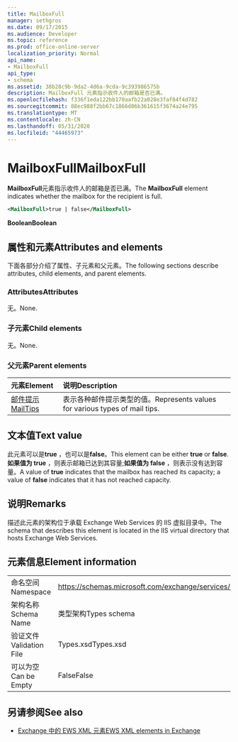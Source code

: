 ```yaml
---
title: MailboxFull
manager: sethgros
ms.date: 09/17/2015
ms.audience: Developer
ms.topic: reference
ms.prod: office-online-server
localization_priority: Normal
api_name:
- MailboxFull
api_type:
- schema
ms.assetid: 38b28c9b-9da2-4d6a-9cda-9c393986575b
description: MailboxFull 元素指示收件人的邮箱是否已满。
ms.openlocfilehash: f336f1eda122bb170aafb22a028e3faf84f4d782
ms.sourcegitcommit: 88ec988f2bb67c1866d06b361615f3674a24e795
ms.translationtype: MT
ms.contentlocale: zh-CN
ms.lasthandoff: 05/31/2020
ms.locfileid: "44465973"
---
```

# <a name="mailboxfull"></a><span data-ttu-id="8fc1f-103">MailboxFull</span><span class="sxs-lookup"><span data-stu-id="8fc1f-103">MailboxFull</span></span>

<span data-ttu-id="8fc1f-104">**MailboxFull**元素指示收件人的邮箱是否已满。</span><span class="sxs-lookup"><span data-stu-id="8fc1f-104">The **MailboxFull** element indicates whether the mailbox for the recipient is full.</span></span> 
  
```XML
<MailboxFull>true | false</MailboxFull>
```

<span data-ttu-id="8fc1f-105">**Boolean**</span><span class="sxs-lookup"><span data-stu-id="8fc1f-105">**Boolean**</span></span>

## <a name="attributes-and-elements"></a><span data-ttu-id="8fc1f-106">属性和元素</span><span class="sxs-lookup"><span data-stu-id="8fc1f-106">Attributes and elements</span></span>

<span data-ttu-id="8fc1f-107">下面各部分介绍了属性、子元素和父元素。</span><span class="sxs-lookup"><span data-stu-id="8fc1f-107">The following sections describe attributes, child elements, and parent elements.</span></span>
  
### <a name="attributes"></a><span data-ttu-id="8fc1f-108">Attributes</span><span class="sxs-lookup"><span data-stu-id="8fc1f-108">Attributes</span></span>

<span data-ttu-id="8fc1f-109">无。</span><span class="sxs-lookup"><span data-stu-id="8fc1f-109">None.</span></span>
  
### <a name="child-elements"></a><span data-ttu-id="8fc1f-110">子元素</span><span class="sxs-lookup"><span data-stu-id="8fc1f-110">Child elements</span></span>

<span data-ttu-id="8fc1f-111">无。</span><span class="sxs-lookup"><span data-stu-id="8fc1f-111">None.</span></span>
  
### <a name="parent-elements"></a><span data-ttu-id="8fc1f-112">父元素</span><span class="sxs-lookup"><span data-stu-id="8fc1f-112">Parent elements</span></span>

|<span data-ttu-id="8fc1f-113">**元素**</span><span class="sxs-lookup"><span data-stu-id="8fc1f-113">**Element**</span></span>|<span data-ttu-id="8fc1f-114">**说明**</span><span class="sxs-lookup"><span data-stu-id="8fc1f-114">**Description**</span></span>|
|:-----|:-----|
|[<span data-ttu-id="8fc1f-115">邮件提示</span><span class="sxs-lookup"><span data-stu-id="8fc1f-115">MailTips</span></span>](mailtips.md) <br/> |<span data-ttu-id="8fc1f-116">表示各种邮件提示类型的值。</span><span class="sxs-lookup"><span data-stu-id="8fc1f-116">Represents values for various types of mail tips.</span></span>  <br/> |
   
## <a name="text-value"></a><span data-ttu-id="8fc1f-117">文本值</span><span class="sxs-lookup"><span data-stu-id="8fc1f-117">Text value</span></span>

<span data-ttu-id="8fc1f-118">此元素可以是**true** ，也可以是**false**。</span><span class="sxs-lookup"><span data-stu-id="8fc1f-118">This element can be either **true** or **false**.</span></span> <span data-ttu-id="8fc1f-119">**如果值为 true** ，则表示邮箱已达到其容量;**如果值为 false** ，则表示没有达到容量。</span><span class="sxs-lookup"><span data-stu-id="8fc1f-119">A value of **true** indicates that the mailbox has reached its capacity; a value of **false** indicates that it has not reached capacity.</span></span> 
  
## <a name="remarks"></a><span data-ttu-id="8fc1f-120">说明</span><span class="sxs-lookup"><span data-stu-id="8fc1f-120">Remarks</span></span>

<span data-ttu-id="8fc1f-121">描述此元素的架构位于承载 Exchange Web Services 的 IIS 虚拟目录中。</span><span class="sxs-lookup"><span data-stu-id="8fc1f-121">The schema that describes this element is located in the IIS virtual directory that hosts Exchange Web Services.</span></span>
  
## <a name="element-information"></a><span data-ttu-id="8fc1f-122">元素信息</span><span class="sxs-lookup"><span data-stu-id="8fc1f-122">Element information</span></span>

|||
|:-----|:-----|
|<span data-ttu-id="8fc1f-123">命名空间</span><span class="sxs-lookup"><span data-stu-id="8fc1f-123">Namespace</span></span>  <br/> |https://schemas.microsoft.com/exchange/services/2006/types  <br/> |
|<span data-ttu-id="8fc1f-124">架构名称</span><span class="sxs-lookup"><span data-stu-id="8fc1f-124">Schema Name</span></span>  <br/> |<span data-ttu-id="8fc1f-125">类型架构</span><span class="sxs-lookup"><span data-stu-id="8fc1f-125">Types schema</span></span>  <br/> |
|<span data-ttu-id="8fc1f-126">验证文件</span><span class="sxs-lookup"><span data-stu-id="8fc1f-126">Validation File</span></span>  <br/> |<span data-ttu-id="8fc1f-127">Types.xsd</span><span class="sxs-lookup"><span data-stu-id="8fc1f-127">Types.xsd</span></span>  <br/> |
|<span data-ttu-id="8fc1f-128">可以为空</span><span class="sxs-lookup"><span data-stu-id="8fc1f-128">Can be Empty</span></span>  <br/> |<span data-ttu-id="8fc1f-129">False</span><span class="sxs-lookup"><span data-stu-id="8fc1f-129">False</span></span>  <br/> |
   
## <a name="see-also"></a><span data-ttu-id="8fc1f-130">另请参阅</span><span class="sxs-lookup"><span data-stu-id="8fc1f-130">See also</span></span>

- [<span data-ttu-id="8fc1f-131">Exchange 中的 EWS XML 元素</span><span class="sxs-lookup"><span data-stu-id="8fc1f-131">EWS XML elements in Exchange</span></span>](ews-xml-elements-in-exchange.md)


